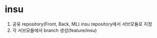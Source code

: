 # insu

1. 공유 repository(Front, Back, ML) insu repository에서 서브모듈로 지정
2. 각 서브모듈에서 branch 생성(feature/insu)
